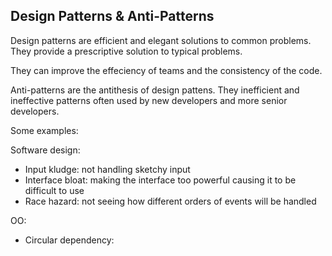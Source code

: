 ## Design Patterns & Anti-Patterns

Design patterns are efficient and elegant solutions to common problems. They provide a prescriptive solution to typical problems.

They can improve the effeciency of teams and the consistency of the code.

Anti-patterns are the antithesis of design pattens. They inefficient and ineffective patterns often used by new developers and more senior developers.

Some examples:

Software design:

* Input kludge: not handling sketchy input
* Interface bloat: making the interface too powerful causing it to be difficult to use
* Race hazard: not seeing how different orders of events will be handled

OO:

* Circular dependency: 



